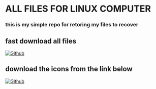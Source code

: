 # ALL FILES FOR LINUX COMPUTER
### this is my simple repo for retoring my files to recover 

## fast download all files 
[![Github](https://img.shields.io/badge/all-Download-yallow?style=for-the-badge&logo=Download)](https://www.mediafire.com/file/7p93fnzi665gru3/all.zip/file)

## download the icons from the link below
[![Github](https://img.shields.io/badge/icon-Download-blue?style=for-the-badge&logo=Download)](https://www.mediafire.com/file/lefmdyrnp5sihfa/icons.zip/file)
